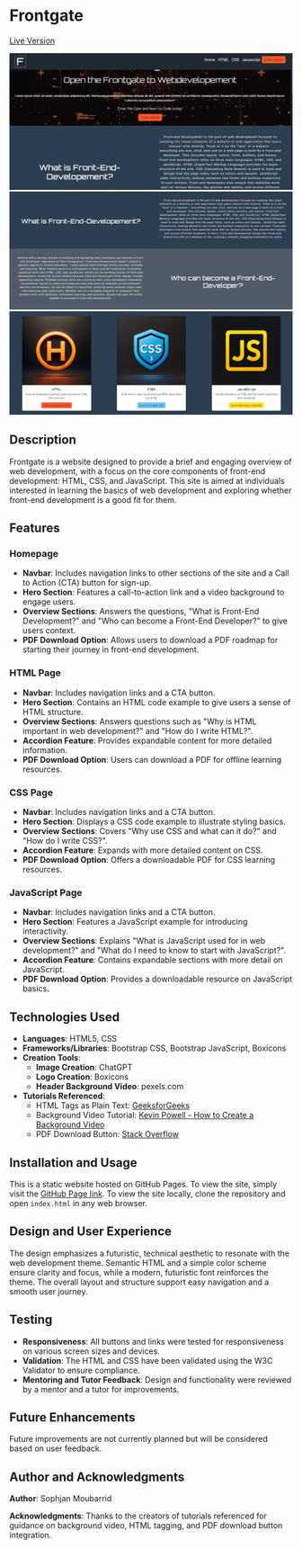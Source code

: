# Frontgate
[Live Version](https://fairytaib.github.io/Portfolio_1/)


![Home page view](./assets/Readme-Pictures/Homepage.png)
![Home page view](./assets/Readme-Pictures/HomepageII.png)
![Home page view](./assets/Readme-Pictures/HomepageIII.png)

## Description
Frontgate is a website designed to provide a brief and engaging overview of web development, with a focus on the core components of front-end development: HTML, CSS, and JavaScript. This site is aimed at individuals interested in learning the basics of web development and exploring whether front-end development is a good fit for them.

## Features

### Homepage
- **Navbar**: Includes navigation links to other sections of the site and a Call to Action (CTA) button for sign-up.
- **Hero Section**: Features a call-to-action link and a video background to engage users.
- **Overview Sections**: Answers the questions, "What is Front-End Development?" and "Who can become a Front-End Developer?" to give users context.
- **PDF Download Option**: Allows users to download a PDF roadmap for starting their journey in front-end development.
  
### HTML Page
- **Navbar**: Includes navigation links and a CTA button.
- **Hero Section**: Contains an HTML code example to give users a sense of HTML structure.
- **Overview Sections**: Answers questions such as "Why is HTML important in web development?" and "How do I write HTML?".
- **Accordion Feature**: Provides expandable content for more detailed information.
- **PDF Download Option**: Users can download a PDF for offline learning resources.

### CSS Page
- **Navbar**: Includes navigation links and a CTA button.
- **Hero Section**: Displays a CSS code example to illustrate styling basics.
- **Overview Sections**: Covers "Why use CSS and what can it do?" and "How do I write CSS?".
- **Accordion Feature**: Expands with more detailed content on CSS.
- **PDF Download Option**: Offers a downloadable PDF for CSS learning resources.

### JavaScript Page
- **Navbar**: Includes navigation links and a CTA button.
- **Hero Section**: Features a JavaScript example for introducing interactivity.
- **Overview Sections**: Explains "What is JavaScript used for in web development?" and "What do I need to know to start with JavaScript?".
- **Accordion Feature**: Contains expandable sections with more detail on JavaScript.
- **PDF Download Option**: Provides a downloadable resource on JavaScript basics.

## Technologies Used
- **Languages**: HTML5, CSS
- **Frameworks/Libraries**: Bootstrap CSS, Bootstrap JavaScript, Boxicons
- **Creation Tools**:
  - **Image Creation**: ChatGPT
  - **Logo Creation**: Boxicons
  - **Header Background Video**: pexels.com
- **Tutorials Referenced**:
  - HTML Tags as Plain Text: [GeeksforGeeks](https://www.geeksforgeeks.org/how-to-display-html-tags-as-plain-text-in-html/)
  - Background Video Tutorial: [Kevin Powell - How to Create a Background Video](https://www.youtube.com/watch?v=RIDA6elhmBU)
  - PDF Download Button: [Stack Overflow](https://stackoverflow.com)

## Installation and Usage
This is a static website hosted on GitHub Pages. To view the site, simply visit the [GitHub Page link](). To view the site locally, clone the repository and open `index.html` in any web browser.

## Design and User Experience
The design emphasizes a futuristic, technical aesthetic to resonate with the web development theme. Semantic HTML and a simple color scheme ensure clarity and focus, while a modern, futuristic font reinforces the theme. The overall layout and structure support easy navigation and a smooth user journey.

## Testing
- **Responsiveness**: All buttons and links were tested for responsiveness on various screen sizes and devices.
- **Validation**: The HTML and CSS have been validated using the W3C Validator to ensure compliance.
- **Mentoring and Tutor Feedback**: Design and functionality were reviewed by a mentor and a tutor for improvements.

## Future Enhancements
Future improvements are not currently planned but will be considered based on user feedback.

## Author and Acknowledgments
**Author**: Sophjan Moubarrid

**Acknowledgments**: Thanks to the creators of tutorials referenced for guidance on background video, HTML tagging, and PDF download button integration.

